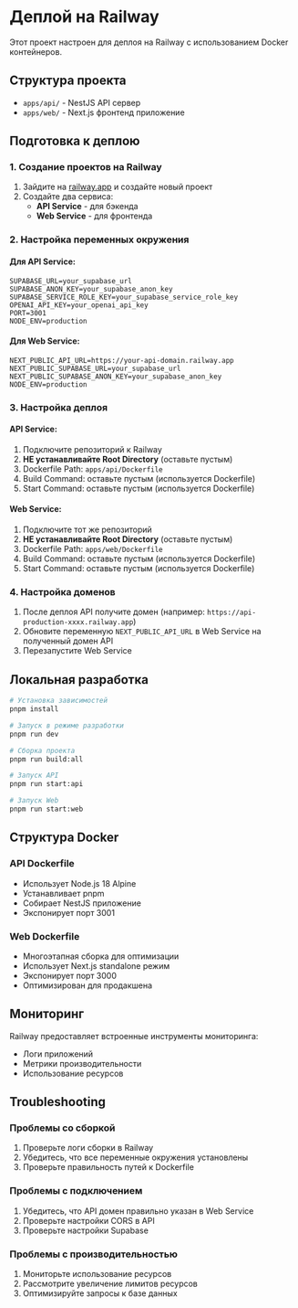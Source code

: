 # Деплой на Railway

Этот проект настроен для деплоя на Railway с использованием Docker контейнеров.

## Структура проекта

- `apps/api/` - NestJS API сервер
- `apps/web/` - Next.js фронтенд приложение

## Подготовка к деплою

### 1. Создание проектов на Railway

1. Зайдите на [railway.app](https://railway.app) и создайте новый проект
2. Создайте два сервиса:
   - **API Service** - для бэкенда
   - **Web Service** - для фронтенда

### 2. Настройка переменных окружения

#### Для API Service:
```env
SUPABASE_URL=your_supabase_url
SUPABASE_ANON_KEY=your_supabase_anon_key
SUPABASE_SERVICE_ROLE_KEY=your_supabase_service_role_key
OPENAI_API_KEY=your_openai_api_key
PORT=3001
NODE_ENV=production
```

#### Для Web Service:
```env
NEXT_PUBLIC_API_URL=https://your-api-domain.railway.app
NEXT_PUBLIC_SUPABASE_URL=your_supabase_url
NEXT_PUBLIC_SUPABASE_ANON_KEY=your_supabase_anon_key
NODE_ENV=production
```

### 3. Настройка деплоя

#### API Service:
1. Подключите репозиторий к Railway
2. **НЕ устанавливайте Root Directory** (оставьте пустым)
3. Dockerfile Path: `apps/api/Dockerfile`
4. Build Command: оставьте пустым (используется Dockerfile)
5. Start Command: оставьте пустым (используется Dockerfile)

#### Web Service:
1. Подключите тот же репозиторий
2. **НЕ устанавливайте Root Directory** (оставьте пустым)
3. Dockerfile Path: `apps/web/Dockerfile`
4. Build Command: оставьте пустым (используется Dockerfile)
5. Start Command: оставьте пустым (используется Dockerfile)

### 4. Настройка доменов

1. После деплоя API получите домен (например: `https://api-production-xxxx.railway.app`)
2. Обновите переменную `NEXT_PUBLIC_API_URL` в Web Service на полученный домен API
3. Перезапустите Web Service

## Локальная разработка

```bash
# Установка зависимостей
pnpm install

# Запуск в режиме разработки
pnpm run dev

# Сборка проекта
pnpm run build:all

# Запуск API
pnpm run start:api

# Запуск Web
pnpm run start:web
```

## Структура Docker

### API Dockerfile
- Использует Node.js 18 Alpine
- Устанавливает pnpm
- Собирает NestJS приложение
- Экспонирует порт 3001

### Web Dockerfile
- Многоэтапная сборка для оптимизации
- Использует Next.js standalone режим
- Экспонирует порт 3000
- Оптимизирован для продакшена

## Мониторинг

Railway предоставляет встроенные инструменты мониторинга:
- Логи приложений
- Метрики производительности
- Использование ресурсов

## Troubleshooting

### Проблемы со сборкой
1. Проверьте логи сборки в Railway
2. Убедитесь, что все переменные окружения установлены
3. Проверьте правильность путей к Dockerfile

### Проблемы с подключением
1. Убедитесь, что API домен правильно указан в Web Service
2. Проверьте настройки CORS в API
3. Проверьте настройки Supabase

### Проблемы с производительностью
1. Мониторьте использование ресурсов
2. Рассмотрите увеличение лимитов ресурсов
3. Оптимизируйте запросы к базе данных
